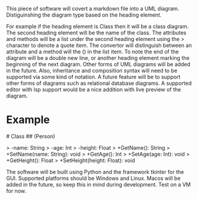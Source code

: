 




This piece of software will covert a markdown file into a UML diagram.
Distiguinshing the diagram type based on the heading element.

For example if the heading element is Class then it will be a class diagram.
The second heading element will be the name of the class.
The attributes and methods will be a list under the second heading element using the > character to denote a quote item.
The convertor will distinguish between an attribute and a method will the () in the list item.
To note the end of the diagram will be a double new line, or another heading element marking the beginning of the next diagram.
Other forms of UML diagrams will be added in the future.
Also, inheritance and composition syntax will need to be supported via some kind of notation.
A future feature will be to support other forms of diagrams such as relational database diagrams.
A supported editor with lsp support would be a nice addition with live preview of the diagram.

# Example
\# Class
\## (Person)

\> -name: String
\> -age: Int
\> -height: Float
\> +GetName(): String
\> +SetName(name: String): void
\> +GetAge(): Int
\> +SetAge(age: Int): void
\> +GetHeight(): Float
\> +SetHeight(height: Float): void

The software will be built using Python and the framework tkinter for the GUI. Supported platforms should be Windows and Linux. 
Macos will be added in the future, so keep this in mind during development. Test on a VM for now.
